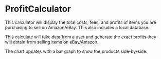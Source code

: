 # ProfitCalculator
This calculator will display the total costs, fees, and profits of items you are purchasing to sell on Amazon/eBay. This also includes a local database.

This calculate will take data from a user and generate the exact profits they will obtain from selling items on eBay/Amazon. 

The chart updates with a bar graph to show the products side-by-side.
